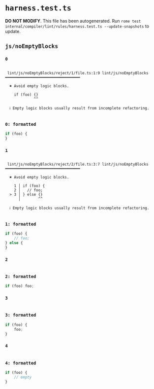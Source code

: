 # `harness.test.ts`

**DO NOT MODIFY**. This file has been autogenerated. Run `rome test internal/compiler/lint/rules/harness.test.ts --update-snapshots` to update.

## `js/noEmptyBlocks`

### `0`

```

 lint/js/noEmptyBlocks/reject/1/file.ts:1:9 lint/js/noEmptyBlocks ━━━━━━━━━━━━━━━━━━━━━━━━━━━━━━━━━━

  ✖ Avoid empty logic blocks.

    if (foo) {}
             ^^

  ℹ Empty logic blocks usually result from incomplete refactoring.


```

### `0: formatted`

```ts
if (foo) {
}

```

### `1`

```

 lint/js/noEmptyBlocks/reject/2/file.ts:3:7 lint/js/noEmptyBlocks ━━━━━━━━━━━━━━━━━━━━━━━━━━━━━━━━━━

  ✖ Avoid empty logic blocks.

    1 │ if (foo) {
    2 │   // foo;
  > 3 │ } else {}
      │        ^^

  ℹ Empty logic blocks usually result from incomplete refactoring.


```

### `1: formatted`

```ts
if (foo) {
	// foo;
} else {
}

```

### `2`

```

```

### `2: formatted`

```ts
if (foo) foo;

```

### `3`

```

```

### `3: formatted`

```ts
if (foo) {
	foo;
}

```

### `4`

```

```

### `4: formatted`

```ts
if (foo) {
	// empty
}

```
